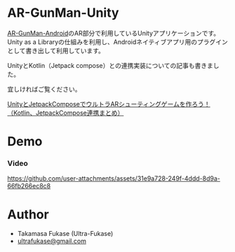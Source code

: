 # AR-GunMan-Unity

[AR-GunMan-Android](https://github.com/Takamasa-Fukase/AR-GunMan/tree/main)のAR部分で利用しているUnityアプリケーションです。
Unity as a Libraryの仕組みを利用し、Androidネイティブアプリ用のプラグインとして書き出して利用しています。

UnityとKotlin（Jetpack compose）との連携実装についての記事も書きました。

宜しければご覧ください。

[UnityとJetpackComposeでウルトラARシューティングゲームを作ろう！（Kotlin、JetpackCompose連携まとめ）](https://zenn.dev/arsaga/articles/ede728a794a553)

# Demo

### Video

https://github.com/user-attachments/assets/31e9a728-249f-4ddd-8d9a-66fb266ec8c8

# Author

* Takamasa Fukase (Ultra-Fukase)
* ultrafukase@gmail.com

